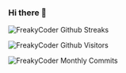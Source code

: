 ### Hi there 👋


![FreakyCoder Github Streaks](https://github-readme-streak-stats.herokuapp.com/?user=wrathchaos&hide_border=true)

![FreakyCoder Github Visitors](https://badges.pufler.dev/visits/wrathchaos/wrathchaos?style=for-the-badge&color=eb1b0c)

![FreakyCoder Monthly Commits](https://badges.pufler.dev/commits/monthly/wrathchaos?style=for-the-badge&color=eb1b0c)


<!--
**WrathChaos/wrathchaos** is a ✨ _special_ ✨ repository because its `README.md` (this file) appears on your GitHub profile.

Here are some ideas to get you started:

- 🔭 I’m currently working on ...
- 🌱 I’m currently learning ...
- 👯 I’m looking to collaborate on ...
- 🤔 I’m looking for help with ...
- 💬 Ask me about ...
- 📫 How to reach me: ...
- 😄 Pronouns: ...
- ⚡ Fun fact: ...
-->
